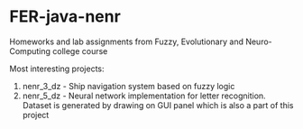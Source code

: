 # FER-java-nenr
Homeworks and lab assignments from Fuzzy, Evolutionary and Neuro-Computing college course

Most interesting projects:
1. nenr_3_dz - Ship navigation system based on fuzzy logic
2. nenr_5_dz - Neural network implementation for letter recognition. Dataset is generated by drawing on GUI panel which is also a part of this project
